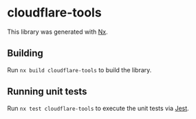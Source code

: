# cloudflare-tools

This library was generated with [Nx](https://nx.dev).

## Building

Run `nx build cloudflare-tools` to build the library.

## Running unit tests

Run `nx test cloudflare-tools` to execute the unit tests via [Jest](https://jestjs.io).
